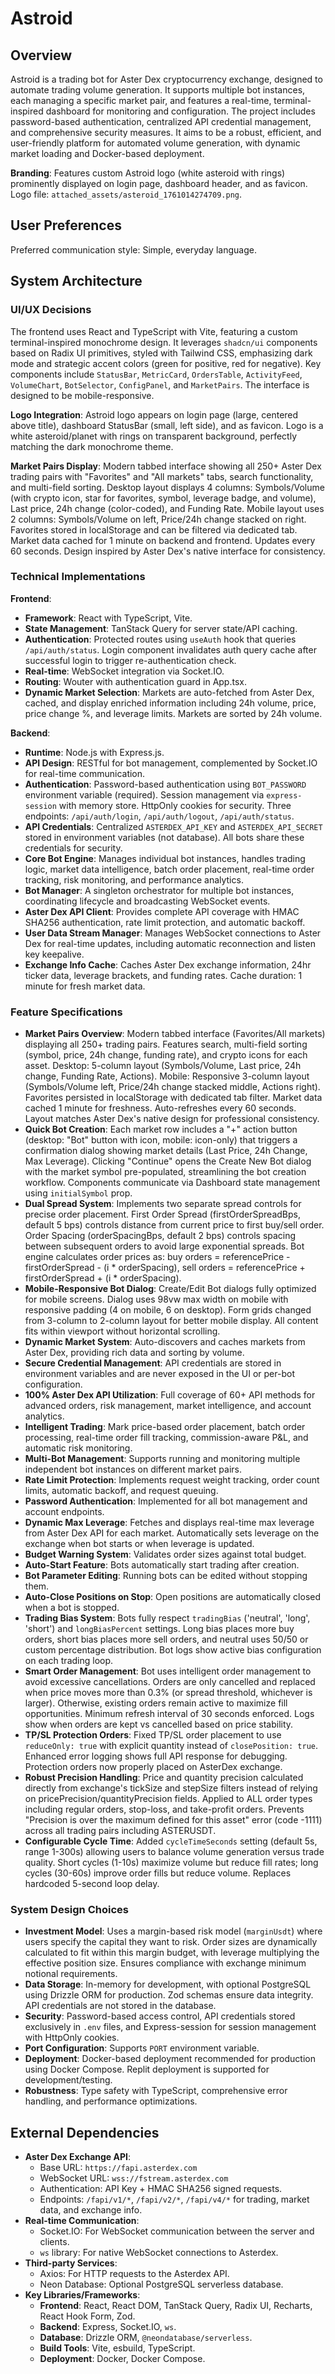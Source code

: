 # Astroid

## Overview
Astroid is a trading bot for Aster Dex cryptocurrency exchange, designed to automate trading volume generation. It supports multiple bot instances, each managing a specific market pair, and features a real-time, terminal-inspired dashboard for monitoring and configuration. The project includes password-based authentication, centralized API credential management, and comprehensive security measures. It aims to be a robust, efficient, and user-friendly platform for automated volume generation, with dynamic market loading and Docker-based deployment.

**Branding**: Features custom Astroid logo (white asteroid with rings) prominently displayed on login page, dashboard header, and as favicon. Logo file: `attached_assets/asteroid_1761014274709.png`.

## User Preferences
Preferred communication style: Simple, everyday language.

## System Architecture

### UI/UX Decisions
The frontend uses React and TypeScript with Vite, featuring a custom terminal-inspired monochrome design. It leverages `shadcn/ui` components based on Radix UI primitives, styled with Tailwind CSS, emphasizing dark mode and strategic accent colors (green for positive, red for negative). Key components include `StatusBar`, `MetricCard`, `OrdersTable`, `ActivityFeed`, `VolumeChart`, `BotSelector`, `ConfigPanel`, and `MarketPairs`. The interface is designed to be mobile-responsive.

**Logo Integration**: Astroid logo appears on login page (large, centered above title), dashboard StatusBar (small, left side), and as favicon. Logo is a white asteroid/planet with rings on transparent background, perfectly matching the dark monochrome theme.

**Market Pairs Display**: Modern tabbed interface showing all 250+ Aster Dex trading pairs with "Favorites" and "All markets" tabs, search functionality, and multi-field sorting. Desktop layout displays 4 columns: Symbols/Volume (with crypto icon, star for favorites, symbol, leverage badge, and volume), Last price, 24h change (color-coded), and Funding Rate. Mobile layout uses 2 columns: Symbols/Volume on left, Price/24h change stacked on right. Favorites stored in localStorage and can be filtered via dedicated tab. Market data cached for 1 minute on backend and frontend. Updates every 60 seconds. Design inspired by Aster Dex's native interface for consistency.

### Technical Implementations
**Frontend**:
- **Framework**: React with TypeScript, Vite.
- **State Management**: TanStack Query for server state/API caching.
- **Authentication**: Protected routes using `useAuth` hook that queries `/api/auth/status`. Login component invalidates auth query cache after successful login to trigger re-authentication check.
- **Real-time**: WebSocket integration via Socket.IO.
- **Routing**: Wouter with authentication guard in App.tsx.
- **Dynamic Market Selection**: Markets are auto-fetched from Aster Dex, cached, and display enriched information including 24h volume, price, price change %, and leverage limits. Markets are sorted by 24h volume.

**Backend**:
- **Runtime**: Node.js with Express.js.
- **API Design**: RESTful for bot management, complemented by Socket.IO for real-time communication.
- **Authentication**: Password-based authentication using `BOT_PASSWORD` environment variable (required). Session management via `express-session` with memory store. HttpOnly cookies for security. Three endpoints: `/api/auth/login`, `/api/auth/logout`, `/api/auth/status`.
- **API Credentials**: Centralized `ASTERDEX_API_KEY` and `ASTERDEX_API_SECRET` stored in environment variables (not database). All bots share these credentials for security.
- **Core Bot Engine**: Manages individual bot instances, handles trading logic, market data intelligence, batch order placement, real-time order tracking, risk monitoring, and performance analytics.
- **Bot Manager**: A singleton orchestrator for multiple bot instances, coordinating lifecycle and broadcasting WebSocket events.
- **Aster Dex API Client**: Provides complete API coverage with HMAC SHA256 authentication, rate limit protection, and automatic backoff.
- **User Data Stream Manager**: Manages WebSocket connections to Aster Dex for real-time updates, including automatic reconnection and listen key keepalive.
- **Exchange Info Cache**: Caches Aster Dex exchange information, 24hr ticker data, leverage brackets, and funding rates. Cache duration: 1 minute for fresh market data.

### Feature Specifications
- **Market Pairs Overview**: Modern tabbed interface (Favorites/All markets) displaying all 250+ trading pairs. Features search, multi-field sorting (symbol, price, 24h change, funding rate), and crypto icons for each asset. Desktop: 5-column layout (Symbols/Volume, Last price, 24h change, Funding Rate, Actions). Mobile: Responsive 3-column layout (Symbols/Volume left, Price/24h change stacked middle, Actions right). Favorites persisted in localStorage with dedicated tab filter. Market data cached 1 minute for freshness. Auto-refreshes every 60 seconds. Layout matches Aster Dex's native design for professional consistency.
- **Quick Bot Creation**: Each market row includes a "+" action button (desktop: "Bot" button with icon, mobile: icon-only) that triggers a confirmation dialog showing market details (Last Price, 24h Change, Max Leverage). Clicking "Continue" opens the Create New Bot dialog with the market symbol pre-populated, streamlining the bot creation workflow. Components communicate via Dashboard state management using `initialSymbol` prop.
- **Dual Spread System**: Implements two separate spread controls for precise order placement. First Order Spread (firstOrderSpreadBps, default 5 bps) controls distance from current price to first buy/sell order. Order Spacing (orderSpacingBps, default 2 bps) controls spacing between subsequent orders to avoid large exponential spreads. Bot engine calculates order prices as: buy orders = referencePrice - firstOrderSpread - (i * orderSpacing), sell orders = referencePrice + firstOrderSpread + (i * orderSpacing).
- **Mobile-Responsive Bot Dialog**: Create/Edit Bot dialogs fully optimized for mobile screens. Dialog uses 98vw max width on mobile with responsive padding (4 on mobile, 6 on desktop). Form grids changed from 3-column to 2-column layout for better mobile display. All content fits within viewport without horizontal scrolling.
- **Dynamic Market System**: Auto-discovers and caches markets from Aster Dex, providing rich data and sorting by volume.
- **Secure Credential Management**: API credentials are stored in environment variables and are never exposed in the UI or per-bot configuration.
- **100% Aster Dex API Utilization**: Full coverage of 60+ API methods for advanced orders, risk management, market intelligence, and account analytics.
- **Intelligent Trading**: Mark price-based order placement, batch order processing, real-time order fill tracking, commission-aware P&L, and automatic risk monitoring.
- **Multi-Bot Management**: Supports running and monitoring multiple independent bot instances on different market pairs.
- **Rate Limit Protection**: Implements request weight tracking, order count limits, automatic backoff, and request queuing.
- **Password Authentication**: Implemented for all bot management and account endpoints.
- **Dynamic Max Leverage**: Fetches and displays real-time max leverage from Aster Dex API for each market. Automatically sets leverage on the exchange when bot starts or when leverage is updated.
- **Budget Warning System**: Validates order sizes against total budget.
- **Auto-Start Feature**: Bots automatically start trading after creation.
- **Bot Parameter Editing**: Running bots can be edited without stopping them.
- **Auto-Close Positions on Stop**: Open positions are automatically closed when a bot is stopped.
- **Trading Bias System**: Bots fully respect `tradingBias` ('neutral', 'long', 'short') and `longBiasPercent` settings. Long bias places more buy orders, short bias places more sell orders, and neutral uses 50/50 or custom percentage distribution. Bot logs show active bias configuration on each trading loop.
- **Smart Order Management**: Bot uses intelligent order management to avoid excessive cancellations. Orders are only cancelled and replaced when price moves more than 0.3% (or spread threshold, whichever is larger). Otherwise, existing orders remain active to maximize fill opportunities. Minimum refresh interval of 30 seconds enforced. Logs show when orders are kept vs cancelled based on price stability.
- **TP/SL Protection Orders**: Fixed TP/SL order placement to use `reduceOnly: true` with explicit quantity instead of `closePosition: true`. Enhanced error logging shows full API response for debugging. Protection orders now properly placed on AsterDex exchange.
- **Robust Precision Handling**: Price and quantity precision calculated directly from exchange's tickSize and stepSize filters instead of relying on pricePrecision/quantityPrecision fields. Applied to ALL order types including regular orders, stop-loss, and take-profit orders. Prevents "Precision is over the maximum defined for this asset" error (code -1111) across all trading pairs including ASTERUSDT.
- **Configurable Cycle Time**: Added `cycleTimeSeconds` setting (default 5s, range 1-300s) allowing users to balance volume generation versus trade quality. Short cycles (1-10s) maximize volume but reduce fill rates; long cycles (30-60s) improve order fills but reduce volume. Replaces hardcoded 5-second loop delay.

### System Design Choices
- **Investment Model**: Uses a margin-based risk model (`marginUsdt`) where users specify the capital they want to risk. Order sizes are dynamically calculated to fit within this margin budget, with leverage multiplying the effective position size. Ensures compliance with exchange minimum notional requirements.
- **Data Storage**: In-memory for development, with optional PostgreSQL using Drizzle ORM for production. Zod schemas ensure data integrity. API credentials are not stored in the database.
- **Security**: Password-based access control, API credentials stored exclusively in `.env` files, and Express-session for session management with HttpOnly cookies.
- **Port Configuration**: Supports `PORT` environment variable.
- **Deployment**: Docker-based deployment recommended for production using Docker Compose. Replit deployment is supported for development/testing.
- **Robustness**: Type safety with TypeScript, comprehensive error handling, and performance optimizations.

## External Dependencies

- **Aster Dex Exchange API**:
    - Base URL: `https://fapi.asterdex.com`
    - WebSocket URL: `wss://fstream.asterdex.com`
    - Authentication: API Key + HMAC SHA256 signed requests.
    - Endpoints: `/fapi/v1/*`, `/fapi/v2/*`, `/fapi/v4/*` for trading, market data, and exchange info.
- **Real-time Communication**:
    - Socket.IO: For WebSocket communication between the server and clients.
    - `ws` library: For native WebSocket connections to Asterdex.
- **Third-party Services**:
    - Axios: For HTTP requests to the Asterdex API.
    - Neon Database: Optional PostgreSQL serverless database.
- **Key Libraries/Frameworks**:
    - **Frontend**: React, React DOM, TanStack Query, Radix UI, Recharts, React Hook Form, Zod.
    - **Backend**: Express, Socket.IO, `ws`.
    - **Database**: Drizzle ORM, `@neondatabase/serverless`.
    - **Build Tools**: Vite, esbuild, TypeScript.
    - **Deployment**: Docker, Docker Compose.